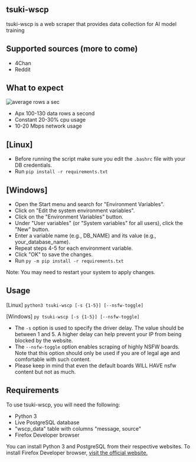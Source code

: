 ## tsuki-wscp
tsuki-wscp is a web scraper that provides data collection for AI model training
## Supported sources (more to come)
- 4Chan
- Reddit
## What to expect
![average rows a sec](https://i.gyazo.com/06451df4560e2bab153d61f1efd4dae5.png)
- Apx 100-130 data rows a second
- Constant 20-30% cpu usage
- 10-20 Mbps network usage
## [Linux] 
- Before running the script make sure you edit the ``.bashrc`` file with your DB credentials.
- Run ``pip install -r requirements.txt``
## [Windows]
- Open the Start menu and search for "Environment Variables".
- Click on "Edit the system environment variables".
- Click on the "Environment Variables" button.
- Under "User variables" (or "System variables" for all users), click the "New" button.
- Enter a variable name (e.g., DB_NAME) and its value (e.g., your_database_name).
- Repeat steps 4-5 for each environment variable.
- Click "OK" to save the changes.
- Run ``py -m pip install -r requirements.txt``

Note: You may need to restart your system to apply changes.
## Usage
[Linux] ```python3 tsuki-wscp [-s {1-5}] [--nsfw-toggle]```

[Windows] ```py tsuki-wscp [-s {1-5}] [--nsfw-toggle]```
- The ```-s``` option is used to specify the driver delay. The value should be between 1 and 5. A higher delay can help prevent your IP from being blocked by the website.
- The ```--nsfw-toggle``` option enables scraping of highly NSFW boards. Note that this option should only be used if you are of legal age and comfortable with such content. 
- Please keep in mind that even the default boards WILL HAVE nsfw content but not as much.
## Requirements
To use tsuki-wscp, you will need the following:
- Python 3
- Live PostgreSQL database
- "wscp_data" table with columns "message, source"
- Firefox Developer browser

You can install Python 3 and PostgreSQL from their respective websites. To install Firefox Developer browser, [visit the official website.](https://www.mozilla.org/en-US/firefox/developer/)
